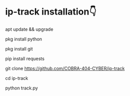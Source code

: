 # ip-track installation👇

apt update && upgrade

pkg install python

pkg install git

pip install requests

git clone https://github.com/COBRA-404-CYBER/ip-track

cd ip-track

python track.py
